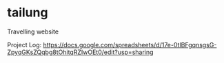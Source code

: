 # tailung
Travelling website


Project Log: https://docs.google.com/spreadsheets/d/17e-0tIBFgqnsgsG-ZpyqGKsZQqbg8tOhitqRZIwOEt0/edit?usp=sharing
